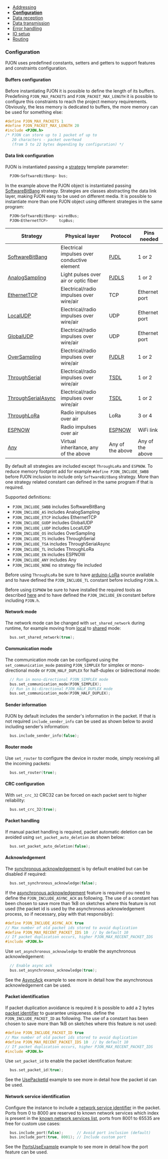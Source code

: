 - [Addressing](/documentation/addressing.md)
- **[Configuration](/documentation/configuration.md)**
- [Data reception](/documentation/data-reception.md)
- [Data transmission](/documentation/data-transmission.md)
- [Error handling](/documentation/error-handling.md)
- [IO setup](/documentation/io-setup.md)
- [Routing](/documentation/routing.md)

### Configuration
PJON uses predefined constants, setters and getters to support features and constraints configuration.  

#### Buffers configuration
Before instantiating PJON it is possible to define the length of its buffers. Predefining `PJON_MAX_PACKETS` and `PJON_PACKET_MAX_LENGTH` it is possible to configure this constraints to reach the project memory requirements. Obviously, the less memory is dedicated to buffers, the more memory can be used for something else:
```cpp  
#define PJON_MAX_PACKETS 1
#define PJON_PACKET_MAX_LENGTH 20
#include <PJON.h>
/* PJON can store up to 1 packet of up to
   20 characters - packet overhead
   (from 5 to 22 bytes depending by configuration) */
```

#### Data link configuration
PJON is instantiated passing a [strategy](/src/strategies/README.md) template parameter:
```cpp  
  PJON<SoftwareBitBang> bus;
```
In the example above the PJON object is instantiated passing [SoftwareBitBang](/src/strategies/SoftwareBitBang/README.md) strategy. Strategies are classes abstracting the data link layer, making PJON easy to be used on different media. It is possible to instantiate more than one PJON object using different strategies in the same program:
```cpp  
  PJON<SoftwareBitBang> wiredBus;
  PJON<EthernetTCP>     tcpBus;
```

| Strategy      | Physical layer | Protocol | Pins needed   |
| ------------- | -------------- | -------- | ------------- |
| [SoftwareBitBang](/src/strategies/SoftwareBitBang) | Electrical impulses over conductive element | [PJDL](../src/strategies/SoftwareBitBang/specification/PJDL-specification-v2.0.md) | 1 or 2 |
| [AnalogSampling](/src/strategies/AnalogSampling)  | Light pulses over air or optic fiber | [PJDLS](../src/strategies/AnalogSampling/specification/PJDLS-specification-v2.0.md) | 1 or 2 |
| [EthernetTCP](/src/strategies/EthernetTCP)  | Electrical/radio impulses over wire/air | TCP | Ethernet port |
| [LocalUDP](/src/strategies/LocalUDP)  | Electrical/radio impulses over wire/air | UDP | Ethernet port |
| [GlobalUDP](/src/strategies/GlobalUDP)  | Electrical/radio impulses over wire/air | UDP | Ethernet port |
| [OverSampling](/src/strategies/OverSampling)  | Electrical/radio impulses over wire/air | [PJDLR](../src/strategies/OverSampling/specification/PJDLR-specification-v2.0.md) | 1 or 2 |
| [ThroughSerial](/src/strategies/ThroughSerial)  | Electrical/radio impulses over wire/air | [TSDL](../src/strategies/ThroughSerial/specification/TSDL-specification-v2.0.md) | 1 or 2 |
| [ThroughSerialAsync](/src/strategies/ThroughSerialAsync)  | Electrical/radio impulses over wire/air | [TSDL](../src/strategies/ThroughSerial/specification/TSDL-specification-v2.0.md) | 1 or 2 |
| [ThroughLoRa](/src/strategies/ThroughLoRa)  | Radio impulses over air | LoRa | 3 or 4 |
| [ESPNOW](/src/strategies/ESPNOW)  | Radio impulses over air | [ESPNOW](https://www.espressif.com/en/products/software/esp-now/overview) | WiFi link |
| [Any](/src/strategies/Any)  | Virtual inheritance, any of the above | Any of the above | Any of the above |

By default all strategies are included except `ThroughLoRa` and `ESPNOW`. To reduce memory footprint add for example `#define PJON_INCLUDE_SWBB` before PJON inclusion to include only `SoftwareBitBang` strategy. More than one strategy related constant can defined in the same program if that is required.

Supported definitions:
- `PJON_INCLUDE_SWBB` includes SoftwareBitBang
- `PJON_INCLUDE_AS` includes AnalogSampling
- `PJON_INCLUDE_ETCP` includes EthernetTCP
- `PJON_INCLUDE_GUDP` includes GlobalUDP
- `PJON_INCLUDE_LUDP` includes LocalUDP
- `PJON_INCLUDE_OS` includes OverSampling
- `PJON_INCLUDE_TS` includes ThroughSerial
- `PJON_INCLUDE_TSA` includes ThroughSerialAsync
- `PJON_INCLUDE_TL` includes ThroughLoRa
- `PJON_INCLUDE_EN` includes ESPNOW
- `PJON_INCLUDE_ANY` includes Any
- `PJON_INCLUDE_NONE` no strategy file included

Before using `ThroughLoRa` be sure to have [arduino-LoRa](https://github.com/sandeepmistry/arduino-LoRa) source available and to have defined the `PJON_INCLUDE_TL` constant before including `PJON.h`.

Before using `ESPNOW` be sure to have installed the required tools as described [here](/src/strategies/ESPNOW/README.md) and to have defined the `PJON_INCLUDE_EN` constant before including `PJON.h`.

#### Network mode
The network mode can be changed with `set_shared_network` during runtime, for example moving from [local](/specification/PJON-protocol-specification-v3.0.md#local-mode) to [shared](https://github.com/gioblu/PJON/blob/master/specification/PJON-protocol-specification-v3.0.md#shared-mode) mode:
```cpp  
  bus.set_shared_network(true);
```

#### Communication mode
The communication mode can be configured using the `set_communication_mode` passing `PJON_SIMPLEX` for simplex or mono-directional mode or `PJON_HALF_DUPLEX` for half-duplex or bidirectional mode:
```cpp  
  // Run in mono-directional PJON_SIMPLEX mode
  bus.set_communication_mode(PJON_SIMPLEX);
  // Run in bi-directional PJON_HALF_DUPLEX mode
  bus.set_communication_mode(PJON_HALF_DUPLEX);
```

#### Sender information
PJON by default includes the sender's information in the packet. If that is not required `include_sender_info` can be used as shown below to avoid including sender's information:
```cpp  
  bus.include_sender_info(false);
```

#### Router mode
Use `set_router` to configure the device in router mode, simply receiving all the incoming packets:
```cpp  
  bus.set_router(true);
```

#### CRC configuration
With `set_crc_32` CRC32 can be forced on each packet sent to higher reliability:
```cpp  
  bus.set_crc_32(true);
```

#### Packet handling
If manual packet handling is required, packet automatic deletion can be avoided using `set_packet_auto_deletion` as shown below:
```cpp  
  bus.set_packet_auto_deletion(false);
```

#### Acknowledgement
The [synchronous acknowledgement](/specification/PJON-protocol-acknowledge-specification-v1.0.md#synchronous-acknowledge) is by default enabled but can be disabled if required:
```cpp  
  bus.set_synchronous_acknowledge(false);
```

If the [asynchronous acknowledgement](/specification/PJON-protocol-acknowledge-specification-v1.0.md#asynchronous-acknowledge) feature is required you need to define the `PJON_INCLUDE_ASYNC_ACK` as following. The use of a constant has been chosen to save more than 1kB on sketches where this feature is not used (the packet id is used by the asynchronous acknowledgement process, so if necessary, play with that responsibly):
```cpp  
#define PJON_INCLUDE_ASYNC_ACK true
// Max number of old packet ids stored to avoid duplication
#define PJON_MAX_RECENT_PACKET_IDS 10  // by default 10
// If packet duplication occurs, higher PJON_MAX_RECENT_PACKET_IDS
#include <PJON.h>
```
Use `set_asynchronous_acknowledge` to enable the asynchronous acknowledgement:
```cpp  
  // Enable async ack
  bus.set_asynchronous_acknowledge(true);
```
See the [AsyncAck](/examples/ARDUINO/Network/SoftwareBitBang/AsyncAck) example to see more in detail how the asynchronous acknowledgement can be used.


#### Packet identification
If packet duplication avoidance is required it is possible to add a 2 bytes [packet identifier](/specification/PJON-protocol-specification-v3.0.md#packet-identification) to guarantee uniqueness.
define the `PJON_INCLUDE_PACKET_ID` as following. The use of a constant has been chosen to save more than 1kB on sketches where this feature is not used:
```cpp  
#define PJON_INCLUDE_PACKET_ID true
// Max number of old packet ids stored to avoid duplication
#define PJON_MAX_RECENT_PACKET_IDS 10  // by default 10
// If packet duplication occurs, higher PJON_MAX_RECENT_PACKET_IDS
#include <PJON.h>
```
Use `set_packet_id` to enable the packet identification feature:
```cpp  
  bus.set_packet_id(true);
```
See the [UsePacketId](/examples/ARDUINO/Local/SoftwareBitBang/UsePacketId) example to see more in detail how the packet id can be used.

#### Network service identification
Configure the instance to include a [network service identifier](/specification/PJON-protocol-specification-v3.0.md#network-services) in the packet. Ports from 0 to 8000 are reserved to known network services which index is present in the [known network services list](/specification/PJON-network-services-list.md), ports from 8001 to 65535 are free for custom use cases:
```cpp  
  bus.include_port(false);      // Avoid port inclusion (default)  
  bus.include_port(true, 8001); // Include custom port
```
See the [PortsUseExample](/examples/ARDUINO/Network/SoftwareBitBang/PortsUseExample) example to see more in detail how the port feature can be used.
